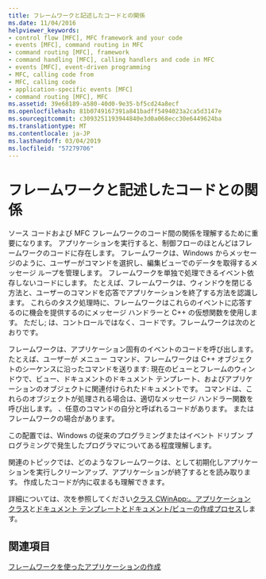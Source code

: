 ```yaml
---
title: フレームワークと記述したコードとの関係
ms.date: 11/04/2016
helpviewer_keywords:
- control flow [MFC], MFC framework and your code
- events [MFC], command routing in MFC
- command routing [MFC], framework
- command handling [MFC], calling handlers and code in MFC
- events [MFC], event-driven programming
- MFC, calling code from
- MFC, calling code
- application-specific events [MFC]
- command routing [MFC], MFC
ms.assetid: 39e68189-a580-40d0-9e35-bf5cd24a8ecf
ms.openlocfilehash: 81b0749167391a841badff5494023a2ca5d3147e
ms.sourcegitcommit: c3093251193944840e3d0a068ecc30e6449624ba
ms.translationtype: MT
ms.contentlocale: ja-JP
ms.lasthandoff: 03/04/2019
ms.locfileid: "57279706"
---
```

# <a name="how-the-framework-calls-your-code"></a>フレームワークと記述したコードとの関係

ソース コードおよび MFC フレームワークのコード間の関係を理解するために重要になります。 アプリケーションを実行すると、制御フローのほとんどはフレームワークのコードに存在します。 フレームワークは、Windows からメッセージのように、ユーザーがコマンドを選択し、編集ビューでのデータを取得するメッセージ ループを管理します。 フレームワークを単独で処理できるイベント依存しないコードにします。 たとえば、フレームワークは、ウィンドウを閉じる方法と、ユーザーのコマンドを応答でアプリケーションを終了する方法を認識します。 これらのタスク処理時に、フレームワークはこれらのイベントに応答するのに機会を提供するのにメッセージ ハンドラーと C++ の仮想関数を使用します。 ただし; は、コントロールではなく、コードです。フレームワークは次のとおりです。

フレームワークは、アプリケーション固有のイベントのコードを呼び出します。 たとえば、ユーザーが メニュー コマンド、フレームワークは C++ オブジェクトのシーケンスに沿ったコマンドを送ります: 現在のビューとフレームのウィンドウで、ビュー、ドキュメントのドキュメント テンプレート、およびアプリケーションのオブジェクトに関連付けられたドキュメントです。 コマンドは、これらのオブジェクトが処理される場合は、適切なメッセージ ハンドラー関数を呼び出します。 、任意のコマンドの自分と呼ばれるコードがあります。 またはフレームワークの場合があります。

この配置では、Windows の従来のプログラミングまたはイベント ドリブン プログラミングで発生したプログラマについてある程度理解します。

関連のトピックでは、どのようなフレームワークは、として初期化しアプリケーションを実行しクリーンアップ、アプリケーションが終了するとを読み取ります。 作成したコードが内に収まるも理解できます。

詳細については、次を参照してください[クラス CWinApp:。アプリケーション クラス](../mfc/cwinapp-the-application-class.md)と[ドキュメント テンプレートとドキュメント/ビューの作成プロセス](../mfc/document-templates-and-the-document-view-creation-process.md)します。

## <a name="see-also"></a>関連項目

[フレームワークを使ったアプリケーションの作成](../mfc/building-on-the-framework.md)
